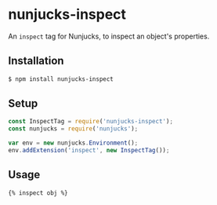 # nunjucks-inspect
An `inspect` tag for Nunjucks, to inspect an object's properties.

## Installation
```sh
$ npm install nunjucks-inspect
```

## Setup

```js
const InspectTag = require('nunjucks-inspect');
const nunjucks = require('nunjucks');

var env = new nunjucks.Environment();
env.addExtension('inspect', new InspectTag());
```

## Usage

```html
{% inspect obj %}
```